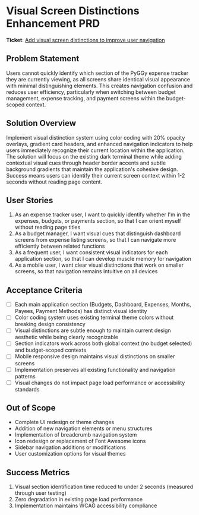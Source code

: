 # Visual Screen Distinctions Enhancement PRD

**Ticket**: [Add visual screen distinctions to improve user navigation](https://github.com/MarcinOrlowski/pyggy-expense-tracker/issues/173)

## Problem Statement

Users cannot quickly identify which section of the PyGGy expense tracker they are currently viewing,
as all screens share identical visual appearance with minimal distinguishing elements. This creates
navigation confusion and reduces user efficiency, particularly when switching between budget
management, expense tracking, and payment screens within the budget-scoped context.

## Solution Overview

Implement visual distinction system using color coding with 20% opacity overlays, gradient card
headers, and enhanced navigation indicators to help users immediately recognize their current
location within the application. The solution will focus on the existing dark terminal theme while
adding contextual visual cues through header border accents and subtle background gradients that
maintain the application's cohesive design. Success means users can identify their current screen
context within 1-2 seconds without reading page content.

## User Stories

1. As an expense tracker user, I want to quickly identify whether I'm in the expenses, budgets, or
   payments section, so that I can orient myself without reading page titles
1. As a budget manager, I want visual cues that distinguish dashboard screens from expense listing
   screens, so that I can navigate more efficiently between related functions
1. As a frequent user, I want consistent visual indicators for each application section, so that I
   can develop muscle memory for navigation
1. As a mobile user, I want clear visual distinctions that work on smaller screens, so that
   navigation remains intuitive on all devices

## Acceptance Criteria

- [ ] Each main application section (Budgets, Dashboard, Expenses, Months, Payees, Payment Methods) has distinct visual identity
- [ ] Color coding system uses existing terminal theme colors without breaking design consistency
- [ ] Visual distinctions are subtle enough to maintain current design aesthetic while being clearly recognizable
- [ ] Section indicators work across both global context (no budget selected) and budget-scoped contexts
- [ ] Mobile responsive design maintains visual distinctions on smaller screens
- [ ] Implementation preserves all existing functionality and navigation patterns
- [ ] Visual changes do not impact page load performance or accessibility standards

## Out of Scope

- Complete UI redesign or theme changes
- Addition of new navigation elements or menu structures
- Implementation of breadcrumb navigation system
- Icon redesign or replacement of Font Awesome icons
- Sidebar navigation additions or modifications
- User customization options for visual themes

## Success Metrics

1. Visual section identification time reduced to under 2 seconds (measured through user testing)
2. Zero degradation in existing page load performance
3. Implementation maintains WCAG accessibility compliance
